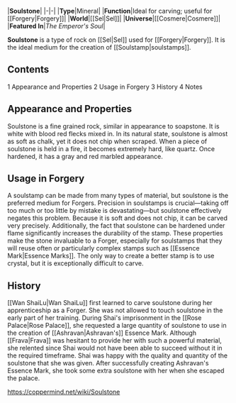 |**Soulstone**|
|-|-|
|**Type**|Mineral|
|**Function**|Ideal for carving; useful for [[Forgery\|Forgery]]|
|**World**|[[Sel\|Sel]]|
|**Universe**|[[Cosmere\|Cosmere]]|
|**Featured In**|*The Emperor's Soul*|

**Soulstone** is a type of rock on [[Sel\|Sel]] used for [[Forgery\|Forgery]]. It is the ideal medium for the creation of [[Soulstamp\|soulstamps]].

## Contents

1 Appearance and Properties
2 Usage in Forgery
3 History
4 Notes


## Appearance and Properties
Soulstone is a fine grained rock, similar in appearance to soapstone. It is white with blood red flecks mixed in.
In its natural state, soulstone is almost as soft as chalk, yet it does not chip when scraped. When a piece of soulstone is held in a fire, it becomes extremely hard, like quartz. Once hardened, it has a gray and red marbled appearance.

## Usage in Forgery
A soulstamp can be made from many types of material, but soulstone is the preferred medium for Forgers. Precision in soulstamps is crucial—taking off too much or too little by mistake is devastating—but soulstone effectively negates this problem. Because it is soft and does not chip, it can be carved very precisely. Additionally, the fact that soulstone can be hardened under flame significantly increases the durability of the stamp. These properties make the stone invaluable to a Forger, especially for soulstamps that they will reuse often or particularly complex stamps such as [[Essence Mark\|Essence Marks]]. The only way to create a better stamp is to use crystal, but it is exceptionally difficult to carve.

## History
[[Wan ShaiLu\|Wan ShaiLu]] first learned to carve soulstone during her apprenticeship as a Forger. She was not allowed to touch soulstone in the early part of her training.
During Shai's imprisonment in the [[Rose Palace\|Rose Palace]], she requested a large quantity of soulstone to use in the creation of [[Ashravan\|Ashravan's]] Essence Mark. Although [[Frava\|Frava]] was hesitant to provide her with such a powerful material, she relented since Shai would not have been able to succeed without it in the required timeframe. Shai was happy with the quality and quantity of the soulstone that she was given. After successfully creating Ashravan's Essence Mark, she took some extra soulstone with her when she escaped the palace.



https://coppermind.net/wiki/Soulstone